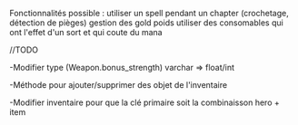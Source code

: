 Fonctionnalités possible :
  utiliser un spell pendant un chapter (crochetage, détection de pièges)
  gestion des gold
  poids
  utiliser des consomables qui ont l'effet d'un sort et qui coute du mana

//TODO

-Modifier type (Weapon.bonus_strength) varchar => float/int

-Méthode pour ajouter/supprimer des objet de l'inventaire

-Modifier inventaire pour que la clé primaire soit la combinaisson hero + item
